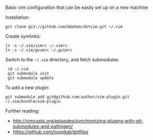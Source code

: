 Basic vim configuration that can be easily set up on a new machine

Installation:

```
git clone git://github.com/bbohen/dotvim.git ~/.vim
```

Create symlinks:

 ```
 ln -s ~/.vim/vimrc ~/.vimrc
 ln -s ~/.vim/gvimrc ~/.gvimrc
```

Switch to the `~/.vim` directory, and fetch submodules:

```
 cd ~/.vim
 git submodule init
 git submodule update
```

To add a new plugin:

```
git submodule add git@github.com:author/vim-plugin.git ~/.vim/bundle/vim-plugin
```

Further reading:
 
- http://vimcasts.org/episodes/synchronizing-plugins-with-git-submodules-and-pathogen/
- https://github.com/noopkat/dotfiles
